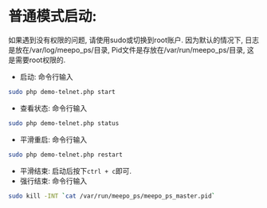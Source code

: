 # 普通模式启动:
如果遇到没有权限的问题, 请使用sudo或切换到root账户. 因为默认的情况下, 日志是放在/var/log/meepo_ps/目录, Pid文件是存放在/var/run/meepo_ps/目录, 这是需要root权限的.

- 启动: 命令行输入
```bash
sudo php demo-telnet.php start
```
- 查看状态: 命令行输入
```bash
sudo php demo-telnet.php status
```
- 平滑重启: 命令行输入
```bash
sudo php demo-telnet.php restart
```
- 平滑结束: 启动后按下`ctrl + c`即可.
- 强行结束: 命令行输入
```bash
sudo kill -INT `cat /var/run/meepo_ps/meepo_ps_master.pid`
```